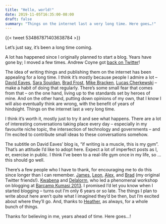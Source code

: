 ```yaml
---
title: "Hello, world!"
date: 2019-11-05T16:35:00-08:00
draft: false
summary: "Things on the internet last a very long time. Here goes…!"
---
```


{{< tweet 534867871403638784 >}}

Let’s just say, it’s been a long time coming.

A lot has happened since I originally planned to start a blog. Years have gone by; I moved a few times. Andrew Coyne got [back on Twitter](https://twitter.com/acoyne)! 

The idea of writing things and publishing them on the internet has been appealing for a long time. I think it’s mostly because people I admire a lot – [David Eaves](https://eaves.ca/), [Sara Souidan](https://www.sarasoueidan.com/), [Brad Frost](https://bradfrost.com/blog/), [Mike Bracken](https://mikebracken.com/blog/), [Lucas Cherkewski](https://lucascherkewski.com/study/) – make a habit of doing that regularly. There’s some small fear that comes from that – on the one hand, living up to the standards set by heroes of mine. And on the other hand, putting down opinions of my own, that I know I will also eventually think are wrong, with the benefit of years of hindsight. Things on the internet last a very long time.

I think it’s worth it, mostly just to try it and see what happens. There are a lot of interesting conversations taking place every day – especially in my favourite niche topic, the intersection of technology and governments – and I’m excited to contribute small ideas to these conversations somehow. 

The subtitle on David Eaves’ blog is, “if writing is a muscle, this is my gym”. That’s an attitude I’d like to adopt here. Expect a lot of imperfect posts as I, er, exercise in public. I think I’ve been to a real-life gym once in my life, so …this should go well.

There’s a few people who I have to thank, for encouraging me to do this since longer than I can remember. [James](https://twitter.com/Shotgun_Jim), [Leon](https://twitter.com/Leon7G), [Alex](https://twitter.com/WhoisAlexFox), and [Brad](https://twitter.com/CongoGram) (my original Twitter friends!). [Kwabena](https://twitter.com/AfroKwabena) and [Delalorm](https://twitter.com/Delalorm), who led a phenomenal workshop on blogging at [Barcamp Kumasi 2013](https://twitter.com/search?q=%23bcksi%20%23blogging&src=typed_query&f=live). I promised I’d let you know when I started blogging – turns out I’m only 6 years or so late. The things I plan to write about here aren’t quite what I imagined they’d be then, but I’m excited about where they’ll go. And, thanks to [Heather](https://twitter.com/heathersem), as always, for a whole bunch of things.

Thanks for believing in me, years ahead of time. Here goes…! 
